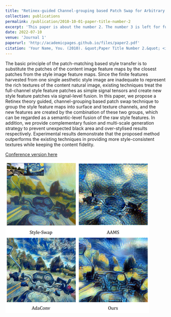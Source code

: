 ```yaml
---
title: "Retinex-guided Channel-grouping based Patch Swap for Arbitrary Style Transfer (under review)"
collection: publications
permalink: /publication/2010-10-01-paper-title-number-2
excerpt: 'This paper is about the number 2. The number 3 is left for future work.'
date: 2022-07-10
venue: 'Journal 1'
paperurl: 'http://academicpages.github.io/files/paper2.pdf'
citation: 'Your Name, You. (2010). &quot;Paper Title Number 2.&quot; <i>Journal 1</i>. 1(2).'
---
```

The basic principle of the patch-matching based style transfer is to substitute the patches of the content image feature maps by the closest patches from the style image feature maps. Since the finite features harvested from one single aesthetic style image are inadequate to represent the rich textures of the content natural image, existing techniques treat the full-channel style feature patches as simple signal tensors and create new
style feature patches via signal-level fusion. In this paper, we propose a Retinex theory guided, channel-grouping based patch swap technique to group the style feature maps into surface and texture channels, and the new features are created by the combination of these two groups, which can be regarded as a semantic-level fusion of the raw style features. In addition, we provide complementary fusion and multi-scale generation strategy to prevent unexpected black area and over-stylised results respectively. Experimental results demonstrate that the proposed method outperforms the existing techniques in providing more style-consistent textures while keeping the content fidelity.

[Conference version here](https://ieeexplore.ieee.org/abstract/document/9190962)


![images](/images/papers/ST/style_transfer.png)